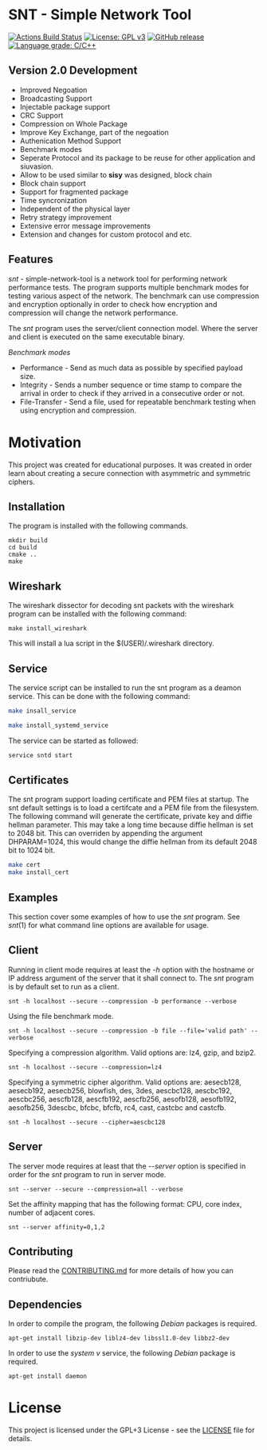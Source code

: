 
# SNT - Simple Network Tool
[![Actions Build Status](https://github.com/voldien/snt/workflows/snt/badge.svg?branch=master)](https://github.com/voldien/snt/actions)
[![License: GPL v3](https://img.shields.io/badge/License-GPLv3-blue.svg)](https://www.gnu.org/licenses/gpl-3.0)
[![GitHub release](https://img.shields.io/github/release/voldien/snt.svg)](https://github.com/voldien/snt/releases)
[![Language grade: C/C++](https://img.shields.io/lgtm/grade/cpp/g/voldien/snt.svg?logo=lgtm&logoWidth=18)](https://lgtm.com/projects/g/voldien/snt/context:cpp)

## Version 2.0 Development

* Improved Negoation
* Broadcasting Support
* Injectable package support
* CRC Support
* Compression on Whole Package
* Improve Key Exchange, part of the negoation
* Authenication Method Support
* Benchmark modes
* Seperate Protocol and its package to be reuse for other application and siuvasion.
* Allow to be used similar to **sisy** was designed, block chain
* Block chain support
* Support for fragmented package
* Time syncronization
* Independent of the physical layer
* Retry strategy improvement
* Extensive error message improvements
* Extension and changes for custom protocol and etc.


## Features

*snt* - simple-network-tool is a network tool for performing network performance tests. The program supports multiple benchmark modes for testing various aspect of the network. The benchmark can use compression and encryption optionally in order to check how encryption and compression will change the network performance.

The *snt* program uses the server/client connection model. Where the server and client is executed on the same executable binary.

*Benchmark modes*

* Performance - Send as much data as possible by specified payload size.
* Integrity - Sends a number sequence or time stamp to compare the arrival in order to check if they arrived in a consecutive order or not.
* File-Transfer - Send a file, used for repeatable benchmark testing when using encryption and compression.

# Motivation

This project was created for educational purposes. It was created in order learn about creating a secure connection with asymmetric and symmetric ciphers.

## Installation

The program is installed with the following commands.
```
mkdir build
cd build
cmake ..
make
```
## Wireshark
The wireshark dissector for decoding snt packets with the wireshark program can be installed with the following command:
```
make install_wireshark
```
This will install a lua script in the $(USER)/.wireshark directory.

## Service
The service script can be installed to run the snt program as a deamon service. This can be done with the following command:
```bash
make insall_service 
```
```bash
make install_systemd_service
```
The service can be started as followed:
```bash
service sntd start
```

## Certificates
The snt program support loading certificate and PEM files at startup. The snt default settings is to load a certifcate and a PEM file from the filesystem.
The following command will generate the certificate, private key and diffie hellman parameter. This may take a long time because diffie hellman is set to 2048 bit. This can overriden by appending the argument DHPARAM=1024, this would change the diffie hellman from its default 2048 bit to 1024 bit.
```bash
make cert
make install_cert
```

## Examples

This section cover some examples of how to use the *snt* program. See *snt*(1) for what command line options are available for usage.

## Client
Running in client mode requires at least the *-h* option with the hostname or IP address argument of the server that it shall connect to. The *snt* program is by default set to run as a client.
```
snt -h localhost --secure --compression -b performance --verbose
```
Using the file benchmark mode.
```
snt -h localhost --secure --compression -b file --file='valid path' --verbose
```
Specifying a compression algorithm. Valid options are: lz4, gzip, and bzip2.
```
snt -h localhost --secure --compression=lz4
```
Specifying a symmetric cipher algorithm. Valid options are: aesecb128, aesecb192, aesecb256, blowfish, des, 3des, aescbc128, aescbc192, aescbc256, aescfb128, aescfb192, aescfb256, aesofb128, aesofb192, aesofb256, 3descbc, bfcbc, bfcfb, rc4, cast, castcbc and castcfb.
```
snt -h localhost --secure --cipher=aescbc128
```

## Server
The server mode requires at least that the *--server* option is specified in order for the *snt* program to run in server mode.
```
snt --server --secure --compression=all --verbose
```
Set the affinity mapping that has the following format: CPU, core index, number of adjacent cores.
```
snt --server affinity=0,1,2
```

## Contributing

Please read the [CONTRIBUTING.md](CONTRIBUTING) for more details of how you can contriubute.

## Dependencies
In order to compile the program, the following *Debian* packages is required.
```
apt-get install libzip-dev liblz4-dev libssl1.0-dev libbz2-dev
```
In order to use the *system v* service, the following *Debian* package is required.
```
apt-get install daemon
```

# License
This project is licensed under the GPL+3 License - see the [LICENSE](LICENSE) file for details.
